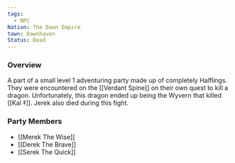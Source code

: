 ```yaml
---
tags:
  - NPC
Nation: The Dawn Empire
town: Dawnhaven
Status: Dead
---
```


### Overview
A part of a small level 1 adventuring party made up of completely Halflings. They were encountered on the [[Verdant Spine]] on their own quest to kill a dragon. Unfortunately, this dragon ended up being the Wyvern that killed [[Kal ‡]]. Jerek also died during this fight.

### Party Members 
- [[Merek The Wise]]
- [[Derek The Brave]]
- [[Serek The Quick]]
